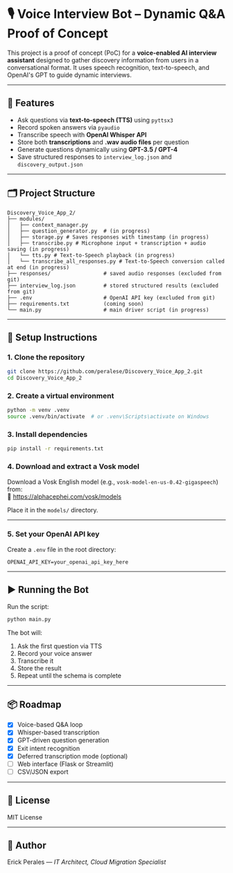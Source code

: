 # 🎙️ Voice Interview Bot – Dynamic Q&A Proof of Concept

This project is a proof of concept (PoC) for a **voice-enabled AI interview assistant** designed to gather discovery information from users in a conversational format. It uses speech recognition, text-to-speech, and OpenAI's GPT to guide dynamic interviews.

---

## 🔧 Features

- Ask questions via **text-to-speech (TTS)** using `pyttsx3`
- Record spoken answers via `pyaudio`
- Transcribe speech with **OpenAI Whisper API**
- Store both **transcriptions** and **.wav audio files** per question
- Generate questions dynamically using **GPT-3.5 / GPT-4**
- Save structured responses to `interview_log.json` and `discovery_output.json`

---

## 🗂️ Project Structure

```
Discovery_Voice_App_2/
├── modules/
│   ├── context_manager.py
│   ├── question_generator.py  # (in progress)
│   ├── storage.py # Saves responses with timestamp (in progress)
│   ├── transcribe.py # Microphone input + transcription + audio saving (in progress)
│   └── tts.py # Text-to-Speech playback (in progress)
│   └── transcribe_all_responses.py # Text-to-Speech conversion called at end (in progress)
├── responses/                 # saved audio responses (excluded from git)
├── interview_log.json         # stored structured results (excluded from git)
├── .env                       # OpenAI API key (excluded from git)
├── requirements.txt           (coming soon) 
└── main.py                    # main driver script (in progress)
```

---

## 🚀 Setup Instructions

### 1. Clone the repository

```bash
git clone https://github.com/peralese/Discovery_Voice_App_2.git
cd Discovery_Voice_App_2
```

### 2. Create a virtual environment

```bash
python -m venv .venv
source .venv/bin/activate  # or .venv\Scripts\activate on Windows
```

### 3. Install dependencies

```bash
pip install -r requirements.txt
```

### 4. Download and extract a Vosk model

Download a Vosk English model (e.g., `vosk-model-en-us-0.42-gigaspeech`) from:  
🔗 https://alphacephei.com/vosk/models

Place it in the `models/` directory.

---

### 5. Set your OpenAI API key

Create a `.env` file in the root directory:

```env
OPENAI_API_KEY=your_openai_api_key_here
```

---

## ▶️ Running the Bot

Run the script:

```bash
python main.py
```

The bot will:
1. Ask the first question via TTS
2. Record your voice answer
3. Transcribe it
4. Store the result
5. Repeat until the schema is complete

---

## 📦 Roadmap

- [x] Voice-based Q&A loop
- [x] Whisper-based transcription
- [x] GPT-driven question generation
- [x] Exit intent recognition
- [x] Deferred transcription mode (optional)
- [ ] Web interface (Flask or Streamlit)
- [ ] CSV/JSON export
---

## 📄 License

MIT License

---

## 👤 Author

Erick Perales — *IT Architect, Cloud Migration Specialist*